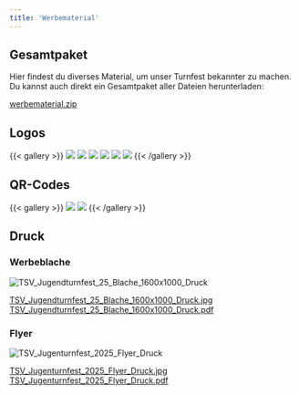 ```yaml
---
title: 'Werbematerial'
---
```


Gesamtpaket
-----------

Hier findest du diverses Material, um unser Turnfest bekannter zu machen.
Du kannst auch direkt ein Gesamtpaket aller Dateien herunterladen:

[werbematerial.zip](werbematerial.zip)


Logos
-----

{{< gallery >}}
  <img src="Logo_TSV_Jugend_Turnfest.png" class="grid-w33" />
  <img src="Logo_TSV_Jugend_Turnfest_negativ.png" class="grid-w33" />
  <img src="Logo_TSV_Jugend_Turnfest_SW.png" class="grid-w33" />
  <img src="Logo_TSV_Jugend_Turnfest_langs.png" class="grid-w33" />
  <img src="Logo_TSV_Jugend_Turnfest_langs_negativ.png" class="grid-w33" />
  <img src="Logo_TSV_Jugend_Turnfest_langs_SW.png" class="grid-w33" />
{{< /gallery >}}


QR-Codes
--------

{{< gallery >}}
  <img src="qr-code.png" class="grid-w33" />
  <img src="qr-code-logo.png" class="grid-w33" />
{{< /gallery >}}


Druck
-----

### Werbeblache

![TSV_Jugendturnfest_25_Blache_1600x1000_Druck](TSV_Jugendturnfest_25_Blache_1600x1000_Druck.jpg)

[TSV_Jugendturnfest_25_Blache_1600x1000_Druck.jpg](TSV_Jugendturnfest_25_Blache_1600x1000_Druck.jpg)
[TSV_Jugendturnfest_25_Blache_1600x1000_Druck.pdf](TSV_Jugendturnfest_25_Blache_1600x1000_Druck.pdf)

### Flyer

![TSV_Jugenturnfest_2025_Flyer_Druck](TSV_Jugenturnfest_2025_Flyer_Druck.jpg)

[TSV_Jugenturnfest_2025_Flyer_Druck.jpg](TSV_Jugenturnfest_2025_Flyer_Druck.jpg)
[TSV_Jugenturnfest_2025_Flyer_Druck.pdf](TSV_Jugenturnfest_2025_Flyer_Druck.pdf)
